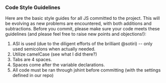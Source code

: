 ### Code Style Guidelines

Here are the basic style guides for all JS committed to the project. This will be evolving as new problems
are encountered, with both additions and subtractions. Before you commit, please make sure your
code meets these guidelines (and please feel free to raise new points and objections!):

1. ASI is used (due to the diligent efforts of the brilliant @sotiri) -- only used semicolons when actually needed.
2. Utilize camelCase (see what I did there?)
3. Tabs are 4 spaces.
4. Spaces come after the variable declarations.
5. All code must be ran through jshint before committing (with the settings defined in our repo)
